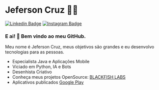 # Jeferson Cruz :man_technologist:

[![Linkedin Badge](https://img.shields.io/badge/-LinkedIn-blue?style=flat-square&logo=Linkedin&logoColor=white&link=https://www.linkedin.com/in/rebeccamanzi/)](https://www.linkedin.com/in/jeferson-cruz-4b4abb35/)
[![Instagram Badge](https://img.shields.io/badge/-Instagram-C13584?style=flat-square&labelColor=C13584&logo=instagram&logoColor=white&link=https://www.instagram.com/jefersonocruz/)](https://www.instagram.com/jefersonocruz/)

### E ai! 👋 Bem vindo ao meu GitHub.

Meu nome é Jeferson Cruz, meus objetivos são grandes e eu desenvolvo tecnologias para as pessoas.

 - Especialista Java e Aplicações Mobile
 - Viciado em Python, IA e Bots
 - Desenhista Criativo
 - Conheça meus projetos OpenSource: [BLACKFISH LABS](https://blackfishlabs.com.br)
 - Aplicativos publicados [Google Play](https://play.google.com/store/apps/dev?id=7735855091226336231)
